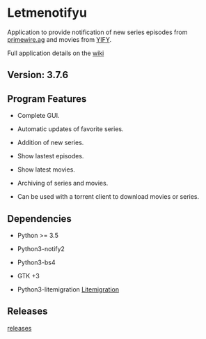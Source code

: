 Letmenotifyu
====================

Application to provide notification of new series episodes from [primewire.ag](http://primewire.ag) and movies from [YIFY](https://yts.re/api).

Full application details on the [wiki](https://github.com/stumenz/letmenotifyu/wiki)



Version: 3.7.6
-------------------

Program Features
----------------------
    
*    Complete GUI.

*    Automatic updates of favorite series.

*    Addition of new series.

*    Show lastest episodes.

*    Show latest movies.

*    Archiving of series and movies.

*    Can be used with a torrent client to download movies or series. 

Dependencies
----------------

* Python >= 3.5

* Python3-notify2

* Python3-bs4

* GTK +3

* Python3-litemigration [Litemigration](https://github.com/stumenz/python3-litemigration)



Releases
-----------------
[releases](https://github.com/stucomplex/letmenotifyu/releases)
